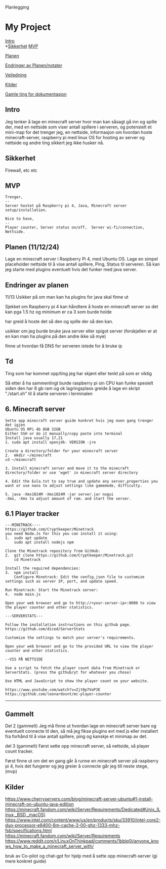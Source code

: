 Planlegging

# My Project

[Intro](#Intro/plan/Overview)  
*[Sikkerhet](#sikkerhet)
[MVP](#MVP)

[Planen](#Planen)

[Endringer av Planen/notater](#endringer-av-planen)

[Veiledning](#Notater)

[Kilder](#Kilder)

[Gamle ting for dokumentasjon](#Gammelt)


## Intro
Jeg tenker å lage en minecraft server hvor man kan såsagt gå inn og spille der, med en nettside som viser antall spillere i serveren, og potensielt et mini-map for det trenger jeg,
en nettside,
informasjon om hvordan hoste minecraft-server,
raspberry pi med linux OS for hosting av server og nettside
og andre ting sikkert jeg ikke husker nå.


## Sikkerhet
Firewall, etc etc

## MVP
    Trenger,
    --
    Server hostet på Raspberry pi 4, Java, Minecraft server setup/installation.

    Nice to have,
    --
    Player counter, Server status on/off,  Server wi-fi/connection, Nettside.


## Planen (11/12/24)
Lage en minecraft server i Raspberry Pi 4, med Ubuntu OS.
Lage en simpel placeholder nettside til å vise antall spillere, Ping, Status til serveren.
Så kan jeg starte med plugins eventuelt hvis det funker med java server.

## Endringer av planen

11/13 
  Usikker på om man kan ha plugins for java skal finne ut

  Sjekket om Raspberry pi 4 kan håndtere å hoste en minecraft server so det kan pga 1.5 hz og minimum er ca 3 som burde holde

  har greid å hoste det så den og spille der så den kan.

usikker om jeg burde bruke java server eller spigot server 
(forskjellen er at en kan man ha plugins på den andre ikke så mye)

finne ut hvordan få DNS for serveren istede for å bruke ip
 


## Td
Ting som har kommet opp/ting jeg har skjønt eller tenkt på som er viktig

Så etter å ha sammenlingt burde raspberry pi sin CPU kan funke spesielt siden den har 8 gb ram og ok lagringsplass
 greide å lage en skript "./start.sh" til å starte serveren i terminalen
## 6. Minecraft server


    Sette opp minecraft server guide konkret hvis jeg noen gang trenger det igjen
    Ubuntu OS RPi 4b 8GB 32GB 
    Either SSH or do it manually/copy paste into terminal 
    Install java usually 17,21
    1. sudo apt install openjdk- VERSION -jre 

    Create a directory/folder for your minecraft server
    2.  mkdir ~/minecraft
    cd ~/minecraft

    3. Install minecraft server and move it to the minecraft directory/folder or use 'wget' in minecraft server directory

    4. Edit the Eula.txt to say true and update any server.properties you want or use nano to adjust settings like gamemode, difficulty.

    5. java -Xmx1024M -Xms1024M -jar server.jar nogui
    -Xmx, -Xms to adjust amount of ram. and start the server.


## 6.1 Player tracker

    ---MINETRACK----
    https://github.com/Cryptkeeper/Minetrack
    you need Node.Js for this you can install it using:
    1.  sudo apt update
        sudo apt install nodejs npm

    Clone the Minetrack repository from GitHub:
    2.  git clone https://github.com/Cryptkeeper/Minetrack.git
        cd Minetrack

    Install the required dependencies:
    3.  npm install
        Configure Minetrack: Edit the config.json file to customize settings such as server IP, port, and update speed.

    Run Minetrack: Start the Minetrack server:
    4.  node main.js

    Open your web browser and go to http://<your-server-ip>:8080 to view the player counter and other statistics.

    ---SERVERSTATS---

    Follow the installation instructions on this github page.
    https://github.com/diced/ServerStats

    Customize the settings to match your server's requirements.

    Open your web browser and go to the provided URL to view the player counter and other statistics.

    --VIS PÅ NETTSIDE

    Use a script to fetch the player count data from Minetrack or ServerStats. (press the github/yt for whatever you chose)

    Use HTML and JavaScript to show the player count on your website.

    https://www.youtube.com/watch?v=Zjt0p7VoP3E
    https://github.com/leonardosnt/mc-player-counter
---


## Gammelt
 Del 2 (gammelt)
Jeg må finne ut hvordan lage en minecraft server bare og eventuelt connecte til den, 
så må jeg fikse plugins evt med js eller installert fra 
forhånd til å vise antall spillere, ping og kanskje et minimap av det.

del 3 (gammelt)
Først sette opp minecraft server,
så nettside,
så player count tracker.

Først finne ut om det en gang går å runne en minecraft server på raspberry pi 4, hvis det fungerer og jeg greier å connecte går 
jeg till neste stege, (mvp)


## Kilder
https://www.cherryservers.com/blog/minecraft-server-ubuntu#1-install-minecraft-on-ubuntu-java-edition 
https://minecraft.fandom.com/wiki/Server/Requirements/Dedicated#Unix_(Linux,_BSD,_macOS)
https://www.intel.com/content/www/us/en/products/sku/33910/intel-core2-duo-processor-e8400-6m-cache-3-00-ghz-1333-mhz-fsb/specifications.html
https://minecraft.fandom.com/wiki/Server/Requirements
https://www.reddit.com/r/LinuxOnThinkpad/comments/1bblq0j/anyone_knows_how_to_make_a_minecraft_server_with/

bruk av Co-pilot og chat-gpt for hjelp med å sette opp minecraft-server (gi mere konkret guide)
